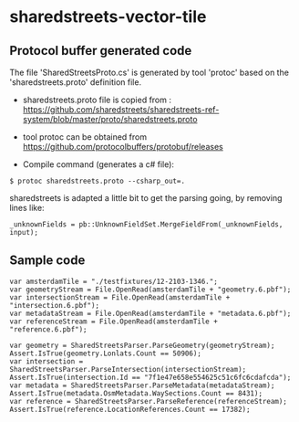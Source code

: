 # sharedstreets-vector-tile

## Protocol buffer generated code

The file 'SharedStreetsProto.cs' is generated by tool 'protoc' based on the 'sharedstreets.proto' definition file.

- sharedstreets.proto file is copied from : https://github.com/sharedstreets/sharedstreets-ref-system/blob/master/proto/sharedstreets.proto

- tool protoc can be obtained from https://github.com/protocolbuffers/protobuf/releases

- Compile command (generates a c# file):

```
$ protoc sharedstreets.proto --csharp_out=.
```

sharedstreets is adapted a little bit to get the parsing going, by removing lines like:

```
_unknownFields = pb::UnknownFieldSet.MergeFieldFrom(_unknownFields, input);
```

## Sample code

```
var amsterdamTile = "./testfixtures/12-2103-1346.";
var geometryStream = File.OpenRead(amsterdamTile + "geometry.6.pbf");
var intersectionStream = File.OpenRead(amsterdamTile + "intersection.6.pbf");
var metadataStream = File.OpenRead(amsterdamTile + "metadata.6.pbf");
var referenceStream = File.OpenRead(amsterdamTile + "reference.6.pbf");

var geometry = SharedStreetsParser.ParseGeometry(geometryStream);
Assert.IsTrue(geometry.Lonlats.Count == 50906);
var intersection = SharedStreetsParser.ParseIntersection(intersectionStream);
Assert.IsTrue(intersection.Id == "7f1e47e658e554625c51c6fc6cdafcda");
var metadata = SharedStreetsParser.ParseMetadata(metadataStream);
Assert.IsTrue(metadata.OsmMetadata.WaySections.Count == 8431);
var reference = SharedStreetsParser.ParseReference(referenceStream);
Assert.IsTrue(reference.LocationReferences.Count == 17382);
```
